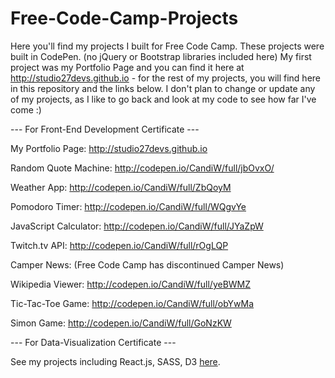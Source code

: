 # Free-Code-Camp-Projects

Here you'll find my projects I built for Free Code Camp.  These projects were built in CodePen.  (no jQuery or Bootstrap libraries included here)  My first project was my Portfolio Page and you can find it here at http://studio27devs.github.io - for the rest of my projects, you will find here in this repository and the links below.  I don't plan to change or update any of my projects, as I like to go back and look at my code to see how far I've come :)


--- For Front-End Development Certificate ---

My Portfolio Page:  http://studio27devs.github.io

Random Quote Machine:  http://codepen.io/CandiW/full/jbOvxO/

Weather App:  http://codepen.io/CandiW/full/ZbQoyM

Pomodoro Timer:  http://codepen.io/CandiW/full/WQgvYe

JavaScript Calculator:  http://codepen.io/CandiW/full/JYaZpW

Twitch.tv API:  http://codepen.io/CandiW/full/rOgLQP

Camper News: (Free Code Camp has discontinued Camper News)

Wikipedia Viewer:  http://codepen.io/CandiW/full/yeBWMZ

Tic-Tac-Toe Game:  http://codepen.io/CandiW/full/obYwMa

Simon Game:  http://codepen.io/CandiW/full/GoNzKW

--- For Data-Visualization Certificate ---

See my projects including React.js, SASS, D3 [here](https://github.com/CandiW/reactprojects).
